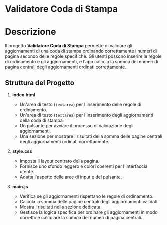 # Validatore Coda di Stampa

# Descrizione
Il progetto **Validatore Coda di Stampa** permette di validare gli aggiornamenti di una coda di stampa ordinando correttamente i numeri di pagina secondo delle regole specifiche. Gli utenti possono inserire le regole di ordinamento e gli aggiornamenti, e l'app calcola la somma dei numeri di pagina centrali degli aggiornamenti ordinati correttamente.

## Struttura del Progetto

1. **index.html**
     - Un'area di testo (`textarea`) per l'inserimento delle regole di ordinamento.
     - Un'area di testo (`textarea`) per l'inserimento degli aggiornamenti della coda di stampa.
     - Un pulsante per avviare il processo di validazione degli aggiornamenti.
     - Una sezione per mostrare i risultati della somma delle pagine centrali degli aggiornamenti ordinati correttamente.

2. **style.css**
     - Imposta il layout centrato della pagina.
     - Fornisce uno sfondo leggero e colori coerenti per l'interfaccia utente.
     - Adatta l'aspetto delle aree di input e del pulsante.

3. **main.js**
     - Verifica se gli aggiornamenti rispettano le regole di ordinamento.
     - Calcola la somma delle pagine centrali degli aggiornamenti validati.
     - Mostra i risultati nella sezione dedicata.
     - Gestisce la logica specifica per ordinare gli aggiornamenti in modo corretto e calcolare la somma dei numeri di pagina centrali.